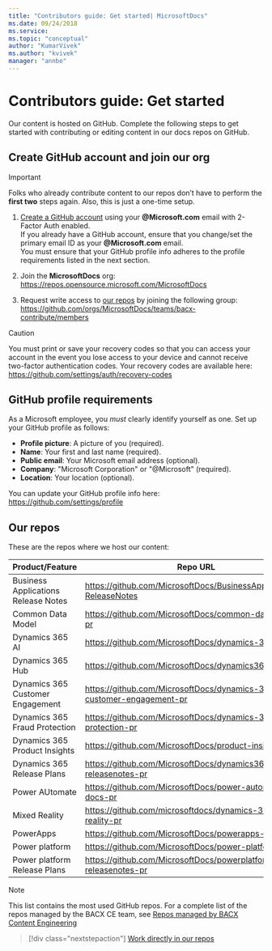 ```yaml
---
title: "Contributors guide: Get started| MicrosoftDocs"
ms.date: 09/24/2018
ms.service: 
ms.topic: "conceptual"
author: "KumarVivek"
ms.author: "kvivek"
manager: "annbe"
---
```


# Contributors guide: Get started

Our content is hosted on GitHub. Complete the following steps to get started
with contributing or editing content in our docs repos on
GitHub.

## Create GitHub account and join our org

> [!IMPORTANT]  
> Folks who already contribute content to our repos don’t have to perform the **first
two** steps again. Also, this is just a one-time setup.

1.  [Create a GitHub account](https://github.com/join) using your
    **\@Microsoft.com** email with 2-Factor Auth enabled.  
    If you already have a GitHub account, ensure that you change/set the primary
    email ID as your **\@Microsoft.com** email.<br/>
    You must ensure that your GitHub profile info adheres to the profile requirements listed in the next section. 

2.  Join the **MicrosoftDocs** org:
    <https://repos.opensource.microsoft.com/MicrosoftDocs>

3.  Request write access to [our repos](#our-repos) by joining the following group:
    <https://github.com/orgs/MicrosoftDocs/teams/bacx-contribute/members>

> [!CAUTION]
> You must print or save your recovery codes so that you can
access your account in the event you lose access to your device and cannot
receive two-factor authentication codes. Your recovery codes are available here:
<https://github.com/settings/auth/recovery-codes>

## GitHub profile requirements

As a Microsoft employee, you *must* clearly identify yourself as one. Set up your GitHub profile as follows:
- **Profile picture**: A picture of you (required).
- **Name**: Your first and last name (required).
- **Public email**: Your Microsoft email address (optional).
- **Company**: "Microsoft Corporation" or "@Microsoft" (required).
- **Location**: Your location (optional).

You can update your GitHub profile info here: <https://github.com/settings/profile>

## Our repos

These are the repos where we host our content:

| **Product/Feature**              | **Repo URL**                                                           |
|----------------------------------|------------------------------------------------------------------------|
| Business Applications Release Notes | <https://github.com/MicrosoftDocs/BusinessApplication-ReleaseNotes>    |
|Common Data Model                 | https://github.com/MicrosoftDocs/common-data-model-pr                  |
| Dynamics 365 AI                  | https://github.com/MicrosoftDocs/dynamics-365-ai-pr                    |
| Dynamics 365 Hub                 | https://github.com/MicrosoftDocs/dynamics365hubpages                   |
| Dynamics 365 Customer Engagement | <https://github.com/MicrosoftDocs/dynamics-365-customer-engagement-pr> |
| Dynamics 365 Fraud Protection | <https://github.com/MicrosoftDocs/dynamics-365-fraud-protection-pr> |
| Dynamics 365 Product Insights | <https://github.com/MicrosoftDocs/product-insights-pr> |
| Dynamics 365 Release Plans | <https://github.com/MicrosoftDocs/dynamics365-releasenotes-pr> |
| Power AUtomate                   | <https://github.com/MicrosoftDocs/power-automate-docs-pr>              |
| Mixed Reality                    | https://github.com/microsoftdocs/dynamics-365-mixed-reality-pr         |
| PowerApps                        | <https://github.com/MicrosoftDocs/powerapps-docs-pr>                   |
| Power platform                   | <https://github.com/MicrosoftDocs/power-platform-pr>                   |
| Power platform Release Plans     | <https://github.com/MicrosoftDocs/powerplatform-releasenotes-pr>    |

> [!NOTE]
> This list contains the most used GitHub repos. For a complete list of the repos managed by the BACX CE team, see [Repos managed by BACX Content Engineering](crmce-repos.md)

> [!div class="nextstepaction"]
> [Work directly in our repos](work-repos.md)
